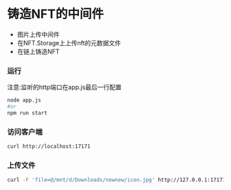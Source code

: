 # 铸造NFT的中间件

- 图片上传中间件
- 在NFT.Storage上上传nft的元数据文件
- 在链上铸造NFT

### 运行

注意:监听的http端口在app.js最后一行配置

```bash
node app.js
#or
npm run start
```

### 访问客户端

```bash
curl http://localhost:17171
```

### 上传文件

```bash
curl -F 'file=@/mnt/d/Downloads/newnew/icon.jpg' http://127.0.0.1:17171/upload
```
